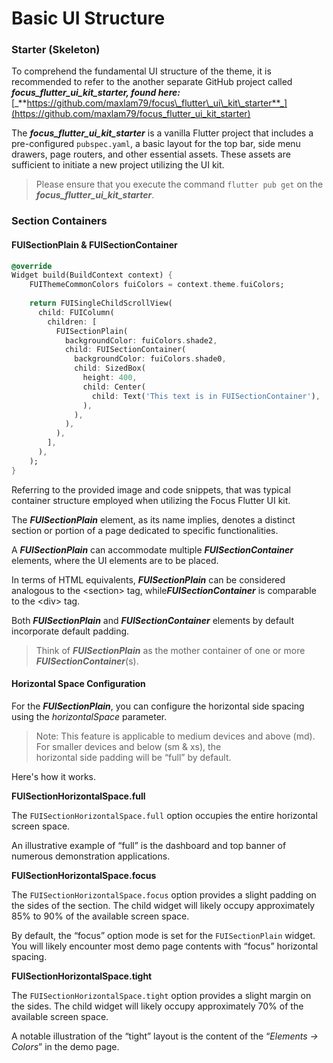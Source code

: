 # Basic UI Structure

### Starter (Skeleton)

To comprehend the fundamental UI structure of the theme, it is recommended to refer to the another separate GitHub project called _**focus\_flutter\_ui\_kit\_starter, found here:**_ [_**https://github.com/maxlam79/focus\_flutter\_ui\_kit\_starter**_](https://github.com/maxlam79/focus_flutter_ui_kit_starter)

The _**focus\_flutter\_ui\_kit\_starter**_ is a vanilla Flutter project that includes a pre-configured `pubspec.yaml`, a basic layout for the top bar, side menu drawers, page routers, and other essential assets. These assets are sufficient to initiate a new project utilizing the UI kit.

> Please ensure that you execute the command `flutter pub get` on the _**focus\_flutter\_ui\_kit\_starter**_.

### Section Containers

#### FUISectionPlain & FUISectionContainer

```dart
@override
Widget build(BuildContext context) {
    FUIThemeCommonColors fuiColors = context.theme.fuiColors;
    
    return FUISingleChildScrollView(
      child: FUIColumn(
        children: [
          FUISectionPlain(
            backgroundColor: fuiColors.shade2,
            child: FUISectionContainer(
              backgroundColor: fuiColors.shade0,
              child: SizedBox(
                height: 400,
                child: Center(
                  child: Text('This text is in FUISectionContainer'),
                ),
              ),
            ),
          ),
        ],
      ),
    );
}
```

Referring to the provided image and code snippets, that was typical container structure employed when utilizing the Focus Flutter UI kit.

The _**FUISectionPlain**_ element, as its name implies, denotes a distinct section or portion of a page dedicated to specific functionalities.

A _**FUISectionPlain**_ can accommodate multiple _**FUISectionContainer**_ elements, where the UI elements are to be placed.

In terms of HTML equivalents, _**FUISectionPlain**_ can be considered analogous to the \<section> tag, whil&#x65;_**FUISectionContainer**_ is comparable to the \<div> tag.

Both _**FUISectionPlain**_ and _**FUISectionContainer**_ elements by default incorporate default padding.

> Think of _**FUISectionPlain**_ as the mother container of one or more _**FUISectionContainer**_(s).

#### Horizontal Space Configuration

For the _**FUISectionPlain**_, you can configure the horizontal side spacing using the _horizontalSpace_ parameter.

> Note: This feature is applicable to medium devices and above (md). For smaller devices and below (sm & xs), the\
> horizontal side padding will be “full” by default.

Here's how it works.

**FUISectionHorizontalSpace.full**

The `FUISectionHorizontalSpace.full` option occupies the entire horizontal screen space.

An illustrative example of “full” is the dashboard and top banner of numerous demonstration applications.

**FUISectionHorizontalSpace.focus**

The `FUISectionHorizontalSpace.focus` option provides a slight padding on the sides of the section. The child widget will likely occupy approximately 85% to 90% of the available screen space.

By default, the “focus” option mode is set for the `FUISectionPlain` widget. You will likely encounter most demo page contents with “focus” horizontal spacing.

**FUISectionHorizontalSpace.tight**

The `FUISectionHorizontalSpace.tight` option provides a slight margin on the sides. The child widget will likely occupy approximately 70% of the available screen space.

A notable illustration of the “tight” layout is the content of the “_Elements -> Colors_” in the demo page.
